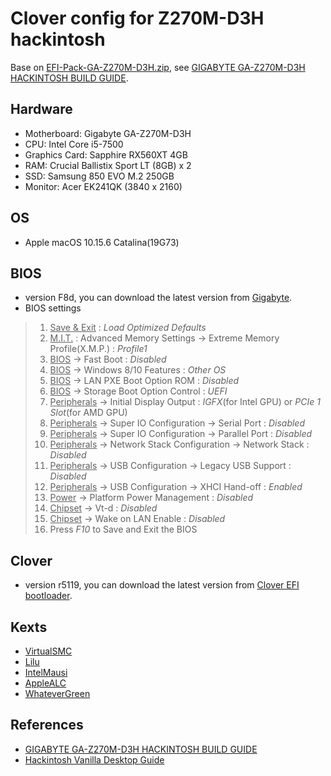 # Clover config for Z270M-D3H hackintosh

Base on [EFI-Pack-GA-Z270M-D3H.zip](http://hackintosher.com/wp-content/uploads/2017/06/EFI-Pack-GA-Z270M-D3H.zip), see [GIGABYTE GA-Z270M-D3H HACKINTOSH BUILD GUIDE](https://hackintosher.com/builds/ga-z270m-d3h/).

## Hardware

* Motherboard: Gigabyte GA-Z270M-D3H
* CPU: Intel Core i5-7500
* Graphics Card: Sapphire RX560XT 4GB
* RAM: Crucial Ballistix Sport LT (8GB) x 2
* SSD: Samsung 850 EVO M.2 250GB
* Monitor: Acer EK241QK (3840 x 2160)

## OS

* Apple macOS 10.15.6 Catalina(19G73)

## BIOS

* version F8d, you can download the latest version from [Gigabyte](https://www.gigabyte.com/Motherboard/GA-Z270M-D3H-rev-10#support-dl-bios).
* BIOS settings

> 1. <u>Save & Exit</u> : *Load Optimized Defaults*
> 2. <u>M.I.T.</u> : Advanced Memory Settings → Extreme Memory Profile(X.M.P.) : *Profile1*
> 3. <u>BIOS</u> → Fast Boot : *Disabled*
> 4. <u>BIOS</u> → Windows 8/10 Features : *Other OS*
> 5. <u>BIOS</u> → LAN PXE Boot Option ROM : *Disabled*
> 6. <u>BIOS</u> → Storage Boot Option Control : *UEFI*
> 7. <u>Peripherals</u> → Initial Display Output : *IGFX*(for Intel GPU) or *PCIe 1 Slot*(for AMD GPU)
> 8. <u>Peripherals</u> → Super IO Configuration → Serial Port : *Disabled*
> 9. <u>Peripherals</u> → Super IO Configuration → Parallel Port : *Disabled*
> 10. <u>Peripherals</u> → Network Stack Configuration → Network Stack : *Disabled*
> 11. <u>Peripherals</u> → USB Configuration → Legacy USB Support : *Disabled*
> 12. <u>Peripherals</u> → USB Configuration → XHCI Hand-off : *Enabled*
> 13. <u>Power</u> → Platform Power Management : *Disabled*
> 14. <u>Chipset</u> → Vt-d : *Disabled*
> 15. <u>Chipset</u> → Wake on LAN Enable : *Disabled*
> 16. Press *F10* to Save and Exit the BIOS

## Clover

* version r5119, you can download the latest version from [Clover EFI bootloader](https://github.com/CloverHackyColor/CloverBootloader/releases).

## Kexts

* [VirtualSMC](https://github.com/acidanthera/virtualsmc/releases)
* [Lilu](https://github.com/acidanthera/Lilu/releases)
* [IntelMausi](https://github.com/acidanthera/IntelMausi/releases)
* [AppleALC](https://github.com/acidanthera/AppleALC/releases)
* [WhateverGreen](https://github.com/acidanthera/WhateverGreen/releases)

## References

* [GIGABYTE GA-Z270M-D3H HACKINTOSH BUILD GUIDE](https://hackintosher.com/builds/ga-z270m-d3h/)
* [Hackintosh Vanilla Desktop Guide](https://hackintosh.gitbook.io/-r-hackintosh-vanilla-desktop-guide/)
